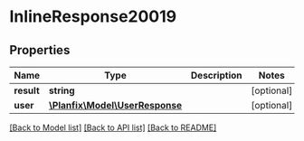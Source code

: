 # InlineResponse20019

## Properties
Name | Type | Description | Notes
------------ | ------------- | ------------- | -------------
**result** | **string** |  | [optional] 
**user** | [**\Planfix\Model\UserResponse**](UserResponse.md) |  | [optional] 

[[Back to Model list]](../../README.md#documentation-for-models) [[Back to API list]](../../README.md#documentation-for-api-endpoints) [[Back to README]](../../README.md)

